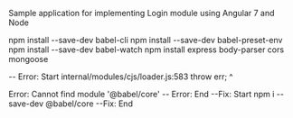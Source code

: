 Sample application for implementing Login module using Angular 7 and Node

npm install --save-dev babel-cli
npm install --save-dev babel-preset-env
npm install --save-dev babel-watch
npm install express body-parser cors mongoose

-- Error: Start
internal/modules/cjs/loader.js:583
    throw err;
    ^

Error: Cannot find module '@babel/core'
-- Error: End
--Fix: Start
npm i --save-dev @babel/core
--Fix: End


